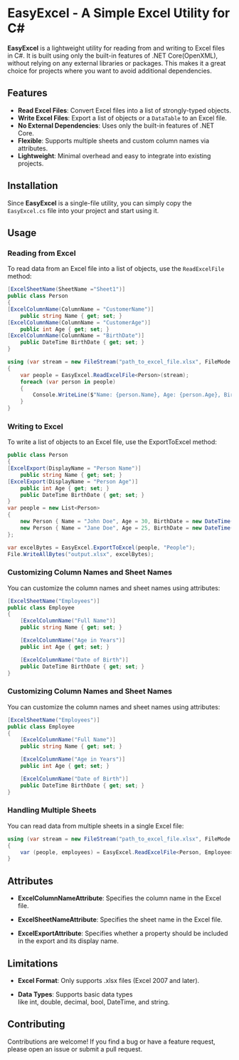 # EasyExcel - A Simple Excel Utility for C#

**EasyExcel** is a lightweight utility for reading from and writing to Excel files in C#. It is built using only the built-in features of .NET Core(OpenXML), without relying on any external libraries or packages. This makes it a great choice for projects where you want to avoid additional dependencies.

## Features

- **Read Excel Files**: Convert Excel files into a list of strongly-typed objects.
- **Write Excel Files**: Export a list of objects or a `DataTable` to an Excel file.
- **No External Dependencies**: Uses only the built-in features of .NET Core.
- **Flexible**: Supports multiple sheets and custom column names via attributes.
- **Lightweight**: Minimal overhead and easy to integrate into existing projects.

## Installation

Since **EasyExcel** is a single-file utility, you can simply copy the `EasyExcel.cs` file into your project and start using it.

## Usage

### Reading from Excel

To read data from an Excel file into a list of objects, use the `ReadExcelFile` method:

```csharp
[ExcelSheetName(SheetName ="Sheet1")]
public class Person
{
[ExcelColumnName(ColumnName = "CustomerName")]
    public string Name { get; set; }
[ExcelColumnName(ColumnName = "CustomerAge")]
    public int Age { get; set; }
[ExcelColumnName(ColumnName = "BirthDate")]
    public DateTime BirthDate { get; set; }
}

using (var stream = new FileStream("path_to_excel_file.xlsx", FileMode.Open))
{
    var people = EasyExcel.ReadExcelFile<Person>(stream);
    foreach (var person in people)
    {
        Console.WriteLine($"Name: {person.Name}, Age: {person.Age}, BirthDate: {person.BirthDate}");
    }
}
```
### Writing to Excel

To write a list of objects to an Excel file, use the ExportToExcel method:

```csharp
public class Person
{
[ExcelExport(DisplayName = "Person Name")]
    public string Name { get; set; }
[ExcelExport(DisplayName = "Person Age")]
    public int Age { get; set; }
    public DateTime BirthDate { get; set; }
}
var people = new List<Person>
{
    new Person { Name = "John Doe", Age = 30, BirthDate = new DateTime(1990, 1, 1) },
    new Person { Name = "Jane Doe", Age = 25, BirthDate = new DateTime(1995, 5, 5) }
};

var excelBytes = EasyExcel.ExportToExcel(people, "People");
File.WriteAllBytes("output.xlsx", excelBytes);
```
### Customizing Column Names and Sheet Names

You can customize the column names and sheet names using attributes:

```csharp
[ExcelSheetName("Employees")]
public class Employee
{
    [ExcelColumnName("Full Name")]
    public string Name { get; set; }

    [ExcelColumnName("Age in Years")]
    public int Age { get; set; }

    [ExcelColumnName("Date of Birth")]
    public DateTime BirthDate { get; set; }
}
```
### Customizing Column Names and Sheet Names

You can customize the column names and sheet names using attributes:
```csharp
[ExcelSheetName("Employees")]
public class Employee
{
    [ExcelColumnName("Full Name")]
    public string Name { get; set; }

    [ExcelColumnName("Age in Years")]
    public int Age { get; set; }

    [ExcelColumnName("Date of Birth")]
    public DateTime BirthDate { get; set; }
}
```

### Handling Multiple Sheets
You can read data from multiple sheets in a single Excel file:
```csharp
using (var stream = new FileStream("path_to_excel_file.xlsx", FileMode.Open))
{
    var (people, employees) = EasyExcel.ReadExcelFile<Person, Employee>(stream);
}
```
Attributes
----------

*   **ExcelColumnNameAttribute**: Specifies the column name in the Excel file.
    
*   **ExcelSheetNameAttribute**: Specifies the sheet name in the Excel file.
    
*   **ExcelExportAttribute**: Specifies whether a property should be included in the export and its display name.
    

Limitations
-----------

*   **Excel Format**: Only supports .xlsx files (Excel 2007 and later).
    
*   **Data Types**: Supports basic data types like int, double, decimal, bool, DateTime, and string.

Contributing
------------

Contributions are welcome! If you find a bug or have a feature request, please open an issue or submit a pull request.

